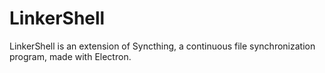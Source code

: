 # LinkerShell
LinkerShell is an extension of Syncthing, a continuous file synchronization program, made with Electron.
